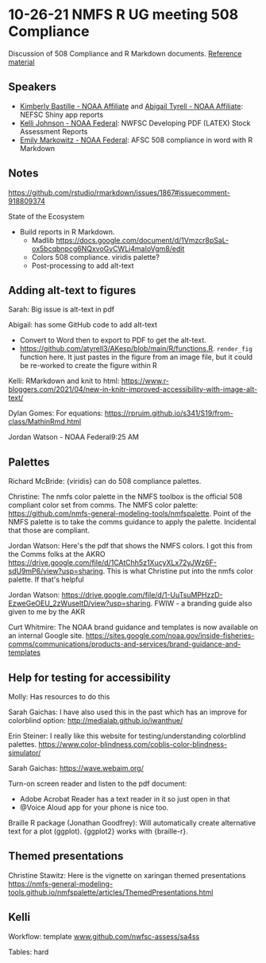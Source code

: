 # 10-26-21 NMFS R UG meeting 508 Compliance

Discussion of 508 Compliance and R Markdown documents. [Reference material](https://github.com/nmfs-openscapes/10-26-21-508-Compliance/tree/main/reference)

## Speakers

* [Kimberly Bastille - NOAA Affiliate]() and [Abigail Tyrell - NOAA Affiliate](): NEFSC Shiny app reports 
* [Kelli Johnson - NOAA Federal](): NWFSC Developing PDF (LATEX) Stock Assessment Reports
* [Emily Markowitz - NOAA Federal](): AFSC 508 compliance in word with R Markdown

## Notes

https://github.com/rstudio/rmarkdown/issues/1867#issuecomment-918809374 

State of the Ecosystem

* Build reports in R Markdown.
    * Madlib https://docs.google.com/document/d/1Vmzcr8pSaL-ox5bcqbnpcg6NQxvoGyCWLj4maIoVgm8/edit
    * Colors 508 compliance. viridis palette?
    * Post-processing to add alt-text

## Adding alt-text to figures

Sarah: Big issue is alt-text in pdf

Abigail: has some GitHub code to add alt-text

   * Convert to Word then to export to PDF to get the alt-text.
   * https://github.com/atyrell3/AKesp/blob/main/R/functions.R. `render_fig` function here. It just pastes in the figure from an image file, but it could be re-worked to create the figure within R

Kelli: RMarkdown and knit to html: https://www.r-bloggers.com/2021/04/new-in-knitr-improved-accessibility-with-image-alt-text/

Dylan Gomes: For equations: https://rpruim.github.io/s341/S19/from-class/MathinRmd.html

Jordan Watson - NOAA Federal9:25 AM

## Palettes

Richard McBride: {viridis} can do 508 compliance palettes.

Christine: The nmfs color palette in the NMFS toolbox is the official 508 compliant color set from comms. The NMFS color palette: https://github.com/nmfs-general-modeling-tools/nmfspalette.   Point of the NMFS palette is to take the comms guidance to apply the palette. Incidental that those are compliant.

Jordan Watson: Here's the pdf that shows the NMFS colors. I got this from the Comms folks at the AKRO https://drive.google.com/file/d/1CAtChh5z1XucyXLx72yJWz6F-sdU9mP6/view?usp=sharing. This is what Christine put into the nmfs color palette. If that's helpful

Jordan Watson: https://drive.google.com/file/d/1-UuTsuMPHzzD-EzweGeOEU_2zWuseltD/view?usp=sharing. FWIW - a branding guide also given to me by the AKR

Curt Whitmire: The NOAA brand guidance and templates is now available on an internal Google site. https://sites.google.com/noaa.gov/inside-fisheries-comms/communications/products-and-services/brand-guidance-and-templates

## Help for testing for accessibility

Molly: Has resources to do this

Sarah Gaichas: I have also used this in the past which has an improve for colorblind option: http://medialab.github.io/iwanthue/

Erin Steiner: I really like this website for testing/understanding colorblind palettes. https://www.color-blindness.com/coblis-color-blindness-simulator/

Sarah Gaichas: https://wave.webaim.org/

Turn-on screen reader and listen to the pdf document:
  
  * Adobe Acrobat Reader has a text reader in it so just open in that
  * @Voice Aloud app for your phone is nice too.

Braille R package (Jonathan Goodfrey): Will automatically create alternative text for a plot (ggplot).  {ggplot2} works with {braille-r}.

## Themed presentations

Christine Stawitz: Here is the vignette on xaringan themed presentations https://nmfs-general-modeling-tools.github.io/nmfspalette/articles/ThemedPresentations.html

## Kelli

Workflow: template www.github.com/nwfsc-assess/sa4ss

Tables: hard


